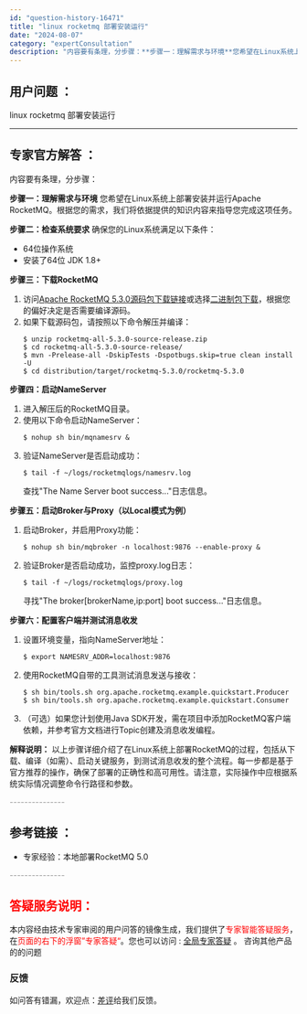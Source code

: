```yaml
---
id: "question-history-16471"
title: "linux rocketmq 部署安装运行"
date: "2024-08-07"
category: "expertConsultation"
description: "内容要有条理，分步骤：**步骤一：理解需求与环境**您希望在Linux系统上部署安装并运行Apache RocketMQ。根据您的需求，我们将依据提供的知识内容来指导您完成这项任务。**步骤二：检查系统要求**确保您的Linux系统满足以下条件：- 64位操作系统- 安装了64位 JDK 1.8+ "
---
```


## 用户问题 ： 
 linux rocketmq 部署安装运行  

---------------
## 专家官方解答 ：

内容要有条理，分步骤：

**步骤一：理解需求与环境**
您希望在Linux系统上部署安装并运行Apache RocketMQ。根据您的需求，我们将依据提供的知识内容来指导您完成这项任务。

**步骤二：检查系统要求**
确保您的Linux系统满足以下条件：
- 64位操作系统
- 安装了64位 JDK 1.8+ 

**步骤三：下载RocketMQ**
1. 访问[Apache RocketMQ 5.3.0源码包下载链接](https://dist.apache.org/repos/dist/release/rocketmq/5.3.0/rocketmq-all-5.3.0-source-release.zip)或选择[二进制包下载](https://dist.apache.org/repos/dist/release/rocketmq/5.3.0/rocketmq-all-5.3.0-bin-release.zip)，根据您的偏好决定是否需要编译源码。
2. 如果下载源码包，请按照以下命令解压并编译：
   ```shell
   $ unzip rocketmq-all-5.3.0-source-release.zip
   $ cd rocketmq-all-5.3.0-source-release/
   $ mvn -Prelease-all -DskipTests -Dspotbugs.skip=true clean install -U
   $ cd distribution/target/rocketmq-5.3.0/rocketmq-5.3.0
   ```

**步骤四：启动NameServer**
1. 进入解压后的RocketMQ目录。
2. 使用以下命令启动NameServer：
   ```shell
   $ nohup sh bin/mqnamesrv &
   ```
3. 验证NameServer是否启动成功：
   ```shell
   $ tail -f ~/logs/rocketmqlogs/namesrv.log
   ```
   查找"The Name Server boot success..."日志信息。

**步骤五：启动Broker与Proxy（以Local模式为例）**
1. 启动Broker，并启用Proxy功能：
   ```shell
   $ nohup sh bin/mqbroker -n localhost:9876 --enable-proxy &
   ```
2. 验证Broker是否启动成功，监控proxy.log日志：
   ```shell
   $ tail -f ~/logs/rocketmqlogs/proxy.log
   ```
   寻找"The broker[brokerName,ip:port] boot success..."日志信息。

**步骤六：配置客户端并测试消息收发**
1. 设置环境变量，指向NameServer地址：
   ```shell
   $ export NAMESRV_ADDR=localhost:9876
   ```
2. 使用RocketMQ自带的工具测试消息发送与接收：
   ```shell
   $ sh bin/tools.sh org.apache.rocketmq.example.quickstart.Producer
   $ sh bin/tools.sh org.apache.rocketmq.example.quickstart.Consumer
   ```
3. （可选）如果您计划使用Java SDK开发，需在项目中添加RocketMQ客户端依赖，并参考官方文档进行Topic创建及消息收发编程。

**解释说明：**
以上步骤详细介绍了在Linux系统上部署RocketMQ的过程，包括从下载、编译（如需）、启动关键服务，到测试消息收发的整个流程。每一步都是基于官方推荐的操作，确保了部署的正确性和高可用性。请注意，实际操作中应根据系统实际情况调整命令行路径和参数。


<font color="#949494">---------------</font> 


## 参考链接 ：

* 专家经验：本地部署RocketMQ 5.0 


 <font color="#949494">---------------</font> 
 


## <font color="#FF0000">答疑服务说明：</font> 

本内容经由技术专家审阅的用户问答的镜像生成，我们提供了<font color="#FF0000">专家智能答疑服务</font>，在<font color="#FF0000">页面的右下的浮窗”专家答疑“</font>。您也可以访问 : [全局专家答疑](https://answer.opensource.alibaba.com/docs/intro) 。 咨询其他产品的的问题

### 反馈
如问答有错漏，欢迎点：[差评](https://ai.nacos.io/user/feedbackByEnhancerGradePOJOID?enhancerGradePOJOId=16474)给我们反馈。
